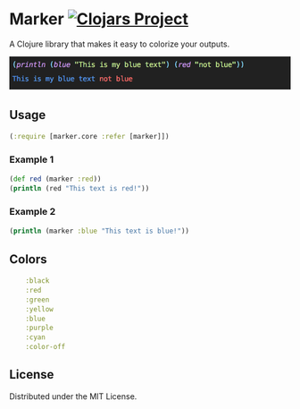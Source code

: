 # Marker [![Clojars Project](https://img.shields.io/clojars/v/marker.svg)](https://clojars.org/marker)

A Clojure library that makes it easy to colorize your outputs.

![logo](./img/screenshot.png)

## Usage

```clj
(:require [marker.core :refer [marker]])
```

### Example 1

```clj
(def red (marker :red))
(println (red "This text is red!"))
```

### Example 2

```clj
(println (marker :blue "This text is blue!"))
```

## Colors

```clj
    :black
    :red
    :green
    :yellow
    :blue
    :purple
    :cyan
    :color-off
```

## License

Distributed under the MIT License.
